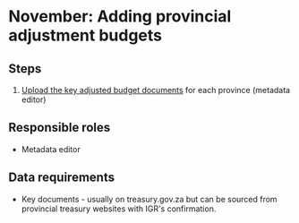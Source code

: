 # November: Adding provincial adjustment budgets

## Steps

1. [Upload the key adjusted budget documents](../operations-actions/adding-modifying-information-on-the-site/uploading-key-budget-documents.md#adjusted-budget-1) for each province \(metadata editor\)

## Responsible roles

* Metadata editor

## Data requirements

* Key documents - usually on treasury.gov.za but can be sourced from provincial treasury websites with IGR's confirmation.


